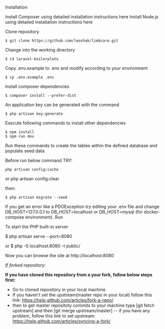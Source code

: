 ﻿Installation

Install Composer using detailed installation instructions here
Install Node.js using detailed installation instructions here

Clone repository

    $ git clone https://github.com/leoshak/limbcare.git

Change into the working directory

    $ cd laravel-boilerplate

Copy .env.example to .env and modify according to your environment

    $ cp .env.example .env

Install composer dependencies

    $ composer install --prefer-dist

An application key can be generated with the command

    $ php artisan key:generate

Execute following commands to install other dependencies

    $ npm install
    $ npm run dev

Run these commands to create the tables within the defined database and populate seed data

Before run below command TRY:

    php artisan config:cache

or
    php artisan config:clear

then:

    $ php artisan migrate --seed

If you get an error like a PDOException try editing your .env file and change DB_HOST=127.0.0.1 to DB_HOST=localhost or DB_HOST=mysql (for docker-compose environment).
Run

To start the PHP built-in server

   $ php artisan serve --port=8080

or
   $ php -S localhost:8080 -t public/

Now you can browse the site at http://localhost:8080

*If forked repository:*

**If you have cloned this repository from a your fork, follow below steps first:**

- Go to cloned repository in your local machine.
- If you haven't set the upstream(master repo in your local) follow this link: https://help.github.com/articles/fork-a-repo/
- then to get master repositoty commits to your machine type [git fetch upstream] and then [git merge upstream/master]
-- if you have any problem, follow this link to set upstream: https://help.github.com/articles/syncing-a-fork/

